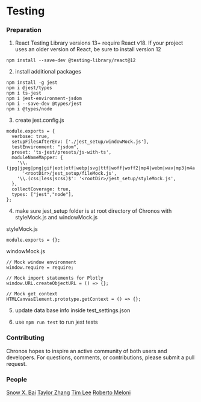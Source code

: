 # Testing 

### Preparation

1. React Testing Library versions 13+ require React v18. If your project uses an older version of React, be sure to install version 12
```
npm install --save-dev @testing-library/react@12

``` 
2. install additional packages
```
npm install -g jest
npm i @jest/types
npm i ts-jest
npm i jest-environment-jsdom
npm i --save-dev @types/jest
npm i @types/node
```
3. create jest.config.js 
```
module.exports = {
  verbose: true,
  setupFilesAfterEnv: ['./jest_setup/windowMock.js'],
  testEnvironment: "jsdom",
  preset: 'ts-jest/presets/js-with-ts',
  moduleNameMapper: {
    '\\.(jpg|jpeg|png|gif|eot|otf|webp|svg|ttf|woff|woff2|mp4|webm|wav|mp3|m4a|aac|oga)$':
      '<rootDir>/jest_setup/fileMock.js',
    '\\.(css|less|scss)$': '<rootDir>/jest_setup/styleMock.js',
  },
  collectCoverage: true,
  types: ["jest","node"],
};
```
4. make sure jest_setup folder is at root directory of Chronos with styleMock.js and windowMock.js

  styleMock.js
  ```
  module.exports = {};
  ```
  windowMock.js
  ```
  // Mock window environment
  window.require = require;

  // Mock import statements for Plotly
  window.URL.createObjectURL = () => {};

  // Mock get context
  HTMLCanvasElement.prototype.getContext = () => {};
  ```
5. update data base info inside test_settings.json 

6. use `npm run test` to run jest tests

### Contributing

Chronos hopes to inspire an active community of both users and developers. For questions, comments, or contributions, please submit a pull request.

### People
[Snow X. Bai](https://github.com/xueapp)
[Taylor Zhang](https://github.com/taylrzhang)
[Tim Lee](https://github.com/timlee12)
[Roberto Meloni](https://github.com/RobertoRueMeloni)
